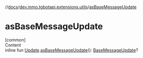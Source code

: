 //[docs](../../index.md)/[dev.inmo.tgbotapi.extensions.utils](index.md)/[asBaseMessageUpdate](as-base-message-update.md)



# asBaseMessageUpdate  
[common]  
Content  
inline fun [Update](../dev.inmo.tgbotapi.types.update.abstracts/-update/index.md).[asBaseMessageUpdate](as-base-message-update.md)(): [BaseMessageUpdate](../dev.inmo.tgbotapi.types.update.abstracts/-base-message-update/index.md)?  



